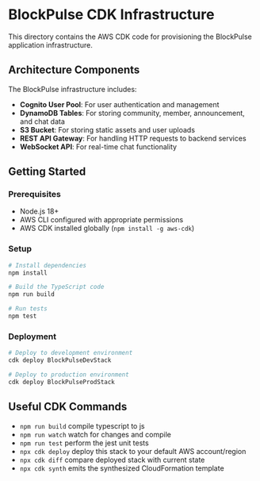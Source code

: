 # BlockPulse CDK Infrastructure

This directory contains the AWS CDK code for provisioning the BlockPulse application infrastructure.

## Architecture Components

The BlockPulse infrastructure includes:

- **Cognito User Pool**: For user authentication and management
- **DynamoDB Tables**: For storing community, member, announcement, and chat data
- **S3 Bucket**: For storing static assets and user uploads
- **REST API Gateway**: For handling HTTP requests to backend services
- **WebSocket API**: For real-time chat functionality

## Getting Started

### Prerequisites

- Node.js 18+
- AWS CLI configured with appropriate permissions
- AWS CDK installed globally (`npm install -g aws-cdk`)

### Setup

```bash
# Install dependencies
npm install

# Build the TypeScript code
npm run build

# Run tests
npm test
```

### Deployment

```bash
# Deploy to development environment
cdk deploy BlockPulseDevStack

# Deploy to production environment
cdk deploy BlockPulseProdStack
```

## Useful CDK Commands

* `npm run build`   compile typescript to js
* `npm run watch`   watch for changes and compile
* `npm run test`    perform the jest unit tests
* `npx cdk deploy`  deploy this stack to your default AWS account/region
* `npx cdk diff`    compare deployed stack with current state
* `npx cdk synth`   emits the synthesized CloudFormation template
